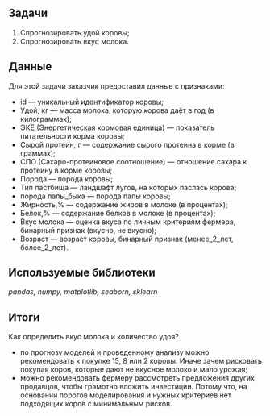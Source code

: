 ## Задачи
1. Спрогнозировать удой коровы;
2. Спрогнозировать вкус молока.

## Данные
Для этой задачи заказчик предоставил данные с признаками:
- id — уникальный идентификатор коровы;
- Удой, кг — масса молока, которую корова даёт в год (в килограммах);
- ЭКЕ (Энергетическая кормовая единица) — показатель питательности корма коровы;
- Сырой протеин, г — содержание сырого протеина в корме (в граммах);
- СПО (Сахаро-протеиновое соотношение) — отношение сахара к протеину в корме коровы;
- Порода — порода коровы;
- Тип пастбища — ландшафт лугов, на которых паслась корова;
- порода папы_быка — порода папы коровы;
- Жирность,% — содержание жиров в молоке (в процентах);
- Белок,% — содержание белков в молоке (в процентах);
- Вкус молока — оценка вкуса по личным критериям фермера, бинарный признак (вкусно, не вкусно);
- Возраст — возраст коровы, бинарный признак (менее_2_лет, более_2_лет).

## Используемые библиотеки
*pandas, numpy, matplotlib, seaborn, sklearn*

## Итоги
Как определить вкус молока и количество удоя?
- по прогнозу моделей и проведенному анализу можно рекомендовать к покупке 15, 8 или 2 коровы. Иначе зачем рисковать покупая коров, которые дают не вкусное молоко и мало урожая;
- можно рекомендовать фермеру рассмотреть предложения других продавцов, чтобы грамотно вложить инвестиции. Потому что, на основании порогов моделирования и нужных критериев нет подходящих коров с минимальным рисков.
